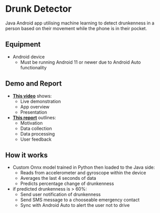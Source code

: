# Drunk Detector

Java Android app utilising machine learning to detect drunkenness in a person based on their movement while the phone is in their pocket.

## Equipment
- Android device 
    * Must be running Android 11 or newer due to Android Auto functionality

## Demo and Report
- **[This video](https://www.youtube.com/watch?v=eP60vuYehAI)** shows:
    * Live demonstration
    * App overview
    * Presentation
- **[This report](DrunkDetectorReport.pdf)** outlines:
    * Motivation
    * Data collection
    * Data processing
    * User feedback


## How it works
- Custom Onnx model trained in Python then loaded to the Java side:
    * Reads from accelerometer and gyroscope within the device
    * Averages the last 4 seconds of data
    * Predicts percentage change of drunkenness
- if predicted drunkenness is > 60%:
    * Send user notification of drunkenness
    * Send SMS message to a chooseable emergency contact
    * Sync with Android Auto to alert the user not to drive 
